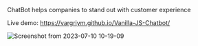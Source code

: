ChatBot helps companies to stand out with customer experience

Live demo: https://vargriym.github.io/Vanilla-JS-Chatbot/



![Screenshot from 2023-07-10 10-19-09](https://github.com/Vargriym/Vanilla-JS-Chatbot/assets/102037554/5bd9fea0-3a7c-47e0-aa12-aaf5749e626e)
